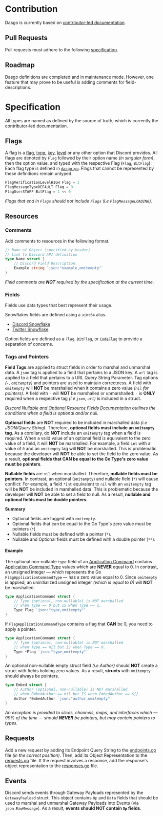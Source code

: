# Contribution

Dasgo is currently based on [contributor-led documentation](https://github.com/discord/discord-api-docs).

## Pull Requests

Pull requests must adhere to the following [specification](#specification).

## Roadmap

Dasgo definitions are completed and in maintenance mode. However, one feature that may prove to be useful is adding comments for field-descriptions.

# Specification

All types are named as defined by the source of truth; which is currently the contributor-led documentation.

## Flags

A flag is a [flag](https://discord.com/developers/docs/resources/application#application-object-application-flags), [type](https://discord.com/developers/docs/resources/channel#embed-object-embed-types), [key](https://discord.com/developers/docs/resources/audit-log#audit-log-change-object-audit-log-change-key), [level](https://discord.com/developers/docs/resources/guild#guild-object-verification-level) or any other option that Discord provides. All flags are denoted by `Flag` followed by their option name _(in singular form)_, then the option value, and typed with the respective Flag (`Flag`, `BitFlag`): Each flag type is defined in [`dasgo.go`](dasgo/dasgo.go). Flags that cannot be represented by these definitions remain untyped.

```go
FlagVerificationLevelHIGH Flag = 3 
FlagMessageTypeDEFAULT Flag = 0
FlagUserSTAFF BitFlag = 1 << 0
``` 

_Flags that end in `Flags` should not include `Flags` (i.e `FlagMessageLOADING`)._

## Resources

### Comments

Add comments to resources in the following format.
```go
// Name of Object (specified by header)
// Link to Discord API definition
type Name struct {
    // Discord Field Description.
    Example string `json:"example,omitempty"`
}
```

_Field comments are **NOT** required by the specification at the current time._

### Fields

Fields use data types that best represent their usage.

Snowflakes fields are defined using a `uint64` alias.  
- [Discord Snowflake](https://discord.com/developers/docs/reference#snowflakes)  
- [Twitter Snowflake](https://developer.twitter.com/en/docs/twitter-ids)  

Option fields are defined as a `Flag`, `BitFlag`, or [`CodeFlag`](https://discord.com/developers/docs/topics/opcodes-and-status-codes) to provide a separation of concerns.

### Tags and Pointers

**Field Tags** are applied to struct fields in order to marshal and unmarshal data. A `json` tag is applied to a field that pertains to a JSON key. A `url` tag is applied to a field that pertains to a URL Query String Parameter. Tag options _(`-`, `omitempty`)_ and pointers are used to maintain correctness. A field with `omitempty` will **NOT** be marshalled when it contains a zero value _(`nil` for pointers)_. A field with `-` will **NOT** be marshalled or unmarshalled: `-` is **ONLY** required when a respective tag _(i.e `json`, `url`)_ is included in a struct.

_[Discord Nullable and Optional Resource Fields Documentation](https://discord.com/developers/docs/reference#nullable-and-optional-resource-fields) outlines the conditions when a field is optional and/or null._

**Optional fields** are **NOT** required to be included in marshalled data _(i.e JSON/Query String)_. Therefore, **optional fields must include an `omitempty` tag**. As a corollary, do **NOT** include an `omitempty` tag when a field is required. When a valid value of an optional field is equivalent to the zero value of a field, it will **NOT** be marshalled. For example, a field `int` with a value of `0` and an `omitempty` tag will **NOT** be marshalled. This is problematic because the developer will **NOT** be able to set the field to the zero value. As a result, **optional fields that CAN be equal to the Go Type's zero value must be pointers**.

**Nullable fields** are `nil` when marshalled. Therefore, **nullable fields must be pointers**. In contrast, an optional (`omitempty`) and nullable field (`*`) will cause conflict: For example, a field `*int` equivalent to `nil` with an `omitempty` tag will be **NOT** be included in marshalled data. This is problematic because the developer will **NOT** be able to set a field to null. As a result, **nullable and optional fields must be double pointers**.

**Summary**
- Optional fields are tagged with `omitempty`.
- Optional fields that can be equal to the Go Type's zero value must be pointers (`*`).
- Nullable fields must be defined with a pointer (`*`).
- Nullable and Optional fields must be defined with a double pointer (`**`).

#### Example

The optional non-nullable `type` field of an [Application Command](https://discord.com/developers/docs/interactions/application-commands#application-command-object-application-command-types) contains [Application Command Type](https://discord.com/developers/docs/interactions/application-commands#application-command-object-application-command-types) values which are **NEVER** equal to 0. In contrast, an unsigned integer — which represents the Go `FlagApplicationCommandType` — has a zero value equal to 0. Since `omitempty` is applied, an uninitialized unsigned integer _(which is equal to 0)_ will **NOT** be marshalled.

```go
type ApplicationCommand struct {
	// Type (optional, non-nullable) is NOT marshalled
	// when Type == 0 but IS when Type == 1.
	Type Flag `json:"type,omitempty"`
}
```

If `FlagApplicationCommandType` contains a flag that **CAN** be 0, you need to apply a pointer.

```go
type ApplicationCommand struct {
	// Type (optional, non-nullable) is NOT marshalled
	// when Type == nil but IS when Type == 0.
	Type *Flag `json:"type,omitempty"`
}
```

An optional non-nullable empty struct field _(i.e Author)_ should **NOT** create a struct with fields holding zero values. As a result, **structs** with `omitempty` should always be pointers.

```go
type Embed struct {
	// Author (optional, non-nullable) is NOT marshalled
	// when EmbedAuthor == nil but IS when EmbedAuthor == &{}.
	Author *EmbedAuthor `json:"author,omitempty"`
}
```

_An exception is provided to slices, channels, maps, and interfaces which — 99% of the time — should **NEVER** be pointers, but may contain pointers to types._

## Requests

Add a new request by adding its Endpoint Query String to the [endpoints.go](dasgo/endpoints.go) file _(in the correct position)_. Then, add its Object Representation to the [requests.go](dasgo/requests.go) file. If the request involves a response, add the response's object representation to the [responses.go](dasgo/responses.go) file.

## Events

Discord sends events through Gateway Payloads represented by the `GatewayPayload` struct. This object contains `Op` and `Data` fields that should be used to marshal and unmarshal Gateway Payloads into Events (via `json.RawMessage`). As a result, **events should NOT contain `Op` fields**.
